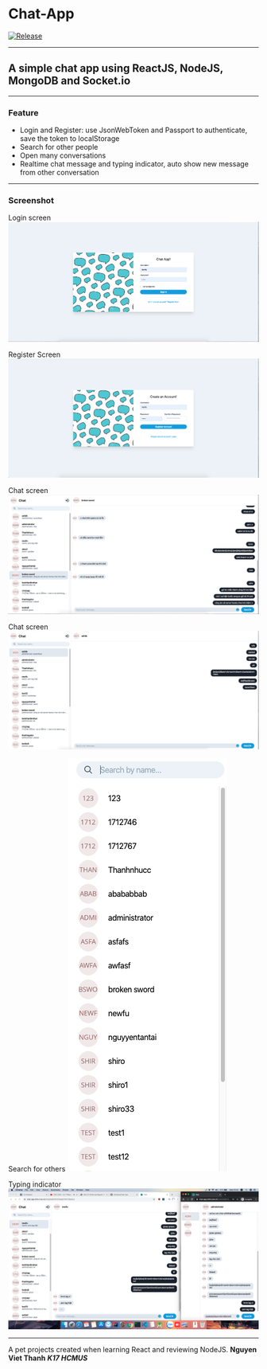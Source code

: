 # Chat-App
[![Release](https://img.shields.io/badge/release-v1.0-green.svg)](https://chat-app.shiro.now.sh/)

---
## A simple chat app using ReactJS, NodeJS, MongoDB and Socket.io
---
### Feature
- Login and Register: use JsonWebToken and Passport to authenticate, save the token to localStorage
- Search for other people
- Open many conversations
- Realtime chat message and typing indicator, auto show new message from other conversation
---
### Screenshot
Login screen
![Login](/img/3.png "Login")

Register Screen
![Register](/img/4.png "Register")

Chat screen
![Chat](/img/1.png "Chat")

Chat screen
![Chat](/img/2.png "Chat")

Search for others
![Chat](/img/5.png "Chat")

Typing indicator
![Chat](/img/6.png "Chat")

---
A pet projects created when learning React and reviewing NodeJS.
**Nguyen Viet Thanh** ***K17 HCMUS***
